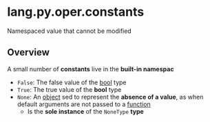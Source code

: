# lang.py.oper.constants

Namespaced value that cannot be modified

## Overview

A small number of **constants** live in the **built-in namespac**

- `False`: The false value of the [bool](./6auy.md) type
- `True`: The true value of the **bool** type
- `None`: An [object](./unhs.md) sed to represent the **absence of a value**,
  as when default arguments are not passed to a [function](./8xrz.md)
  - Is the **sole instance** of the `NoneType` **type**
